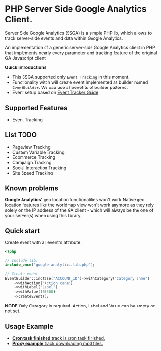 PHP Server Side Google Analytics Client.
====================================================================================================
Server Side Google Analytics (SSGA) is a simple PHP lib, which allows to track server-side events and data within Google Analytics.

An implementation of a generic server-side Google Analytics client in PHP that implements nearly every parameter and tracking feature of the original GA Javascript client. 

**Quick introductions**

* This SSGA supported only `Event Tracking` in this moment.
* Functionality witch will create event implemented as builder named `EventBuilder`. We cau use all benefits of builder patterns.
* Event setup based on [Event Tracker Guide](http://code.google.com/apis/analytics/docs/tracking/eventTrackerGuide.html) 

Supported Features
----------------------------------------------------------------------------------------------------
* Event Tracking

List TODO
----------------------------------------------------------------------------------------------------
* Pageview Tracking
* Custom Variable Tracking
* Ecommerce Tracking
* Campaign Tracking
* Social Interaction Tracking
* Site Speed Tracking

Known problems
----------------------------------------------------------------------------------------------------
**Google Analytics'** geo location functionalities won't work Native geo location features like the worldmap view won't work anymore as they rely solely on the IP address of the GA client - which will always be the one of your server(s) when using this library.

Quick start
----------------------------------------------------------------------------------------------------
Create event with all event's attribute.

```php
<?php

// Include lib.
include_once("google-analytics.lib.php");

// Create event
EventBuilder::inctase("ACCOUNT_ID")->withCategory("Category anme")
    ->withAction("Action cane")
    ->withLabel("Label")
    ->withValue(100500)
    ->createEvent();
```

**NODE** Only Category is required. Action, Label and Value can be empty or not set.

Usage Example
----------------------------------------------------------------------------------------------------
* [ **Cron task finished** track is cron task finished.](https://github.com/banadiga/PHP-Server-Side-Google-Analytics/blob/master/cron-example/README.md)
* [ **Proxy example** track downloading mp3 files.](https://github.com/banadiga/PHP-Server-Side-Google-Analytics/blob/master/proxy-example/README.md)
